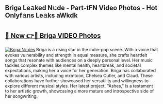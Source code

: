 ## Briga Le𝚊ked N𝚞de - Part-tFN Video Photos - Hot Onlyf𝚊ns Le𝚊ks aWkdk

# <h2><a href="http://ac55386.deff.icu/?id=Briga">🔗 New 👉🔴 Briga VIDEO Photos</a></h2>

[![Briga N𝚞des](https://i.imgur.com/rIISA9y.gif)](http://ac55386.deff.icu/?id=Briga)
Briga is a rising star in the indie-pop scene. With a voice that evokes vulnerability and strength in equal measure, she crafts heartfelt songs that resonate with audiences on a deeply personal level. Her music tackles complex themes like mental health, heartbreak, and societal expectations, making her a voice for her generation. Briga has collaborated with various artists, including mxmtoon, Chelsea Cutler, and Claud. These collaborations have further showcased her versatility and willingness to explore different musical styles. Her latest project, "Ashes," is a testament to her artistic growth, showcasing a more mature and introspective side of her songwriting.
